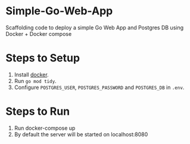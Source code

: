 # Simple-Go-Web-App
Scaffolding code to deploy a simple Go Web App and Postgres DB using Docker + Docker compose

# Steps to Setup
1. Install [docker](https://docs.docker.com/get-docker/).
2. Run `go mod tidy`.
3. Configure `POSTGRES_USER`, `POSTGRES_PASSWORD` and `POSTGRES_DB` in `.env`.

# Steps to Run
1. Run docker-compose up
2. By default the server will be started on localhost:8080
